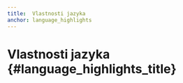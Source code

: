 ```yaml
---
title:  Vlastnosti jazyka
anchor: language_highlights
---
```


# Vlastnosti jazyka {#language_highlights_title}

